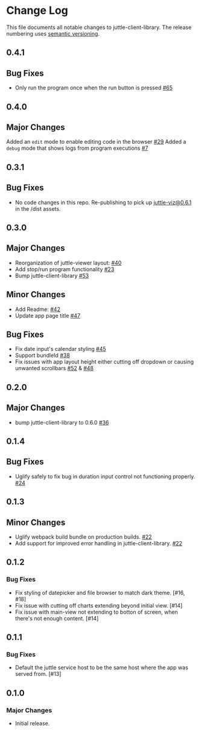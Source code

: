 # Change Log
This file documents all notable changes to juttle-client-library. The release numbering uses [semantic versioning](http://semver.org).

## 0.4.1

## Bug Fixes

- Only run the program once when the run button is pressed [#65](https://github.com/juttle/juttle-viewer/pull/65)

## 0.4.0

## Major Changes

  Added an `edit` mode to enable editing code in the browser [#29](https://github.com/juttle/juttle-viewer/issues/29)
  Added a `debug` mode that shows logs from program executions [#7](https://github.com/juttle/juttle-viewer/issues/7)

## 0.3.1

## Bug Fixes

- No code changes in this repo. Re-publishing to pick up juttle-viz@0.6.1 in the /dist assets.


## 0.3.0 

## Major Changes

- Reorganization of juttle-viewer layout: [#40](https://github.com/juttle/juttle-viewer/pull/40)
- Add stop/run program functionality [#23](https://github.com/juttle/juttle-viewer/issues/23)
- Bump juttle-client-library [#53](https://github.com/juttle/juttle-viewer/53)

## Minor Changes

- Add Readme: [#42](https://github.com/juttle/juttle-viewer/pull/42)
- Update app page title [#47](https://github.com/juttle/juttle-viewer/pull/47)

## Bug Fixes

- Fix date input's calendar styling [#45](https://github.com/juttle/juttle-viewer/pull/45)
- Support bundleId [#38](https://github.com/juttle/juttle-viewer/pull/38)
- Fix issues with app layout height either cutting off dropdown or causing
unwanted scrollbars [#52](https://github.com/juttle/juttle-viewer/pull/52) &
[#48](https://github.com/juttle/juttle-viewer/pull/48)


## 0.2.0

## Major Changes

- bump juttle-client-library to 0.6.0 [#36](https://github.com/juttle/juttle-viewer/pull/36)

## 0.1.4

## Bug Fixes

- Uglify safely to fix bug in duration input control not functioning properly. [#24](https://github.com/juttle/juttle-viewer/pull/24)

## 0.1.3

## Minor Changes

- Uglify webpack build bundle on production builds. [#22](https://github.com/juttle/juttle-viewer/pull/22)
- Add support for improved error handling in juttle-client-library. [#22](https://github.com/juttle/juttle-viewer/pull/21)

## 0.1.2

### Bug Fixes

- Fix styling of datepicker and file browser to match dark theme. [#16, #18]
- Fix issue with cutting off charts extending beyond initial view. [#14]
- Fix issue with main-view not extending to botton of screen, when there's not enough content. [#14]

## 0.1.1

### Bug Fixes

- Default the juttle service host to be the same host where the app was served from. [#13]

## 0.1.0

### Major Changes

- Initial release.
